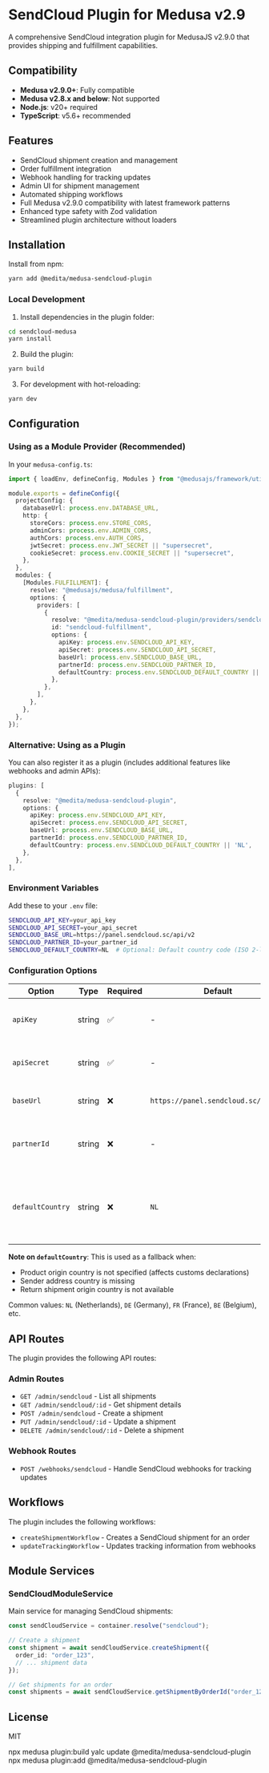 # SendCloud Plugin for Medusa v2.9

A comprehensive SendCloud integration plugin for MedusaJS v2.9.0 that provides shipping and fulfillment capabilities.

## Compatibility

- **Medusa v2.9.0+**: Fully compatible
- **Medusa v2.8.x and below**: Not supported
- **Node.js**: v20+ required
- **TypeScript**: v5.6+ recommended

## Features

- SendCloud shipment creation and management
- Order fulfillment integration
- Webhook handling for tracking updates
- Admin UI for shipment management
- Automated shipping workflows
- Full Medusa v2.9.0 compatibility with latest framework patterns
- Enhanced type safety with Zod validation
- Streamlined plugin architecture without loaders


## Installation

Install from npm:
```bash
yarn add @medita/medusa-sendcloud-plugin
```

### Local Development

1. Install dependencies in the plugin folder:
```bash
cd sendcloud-medusa
yarn install
```

2. Build the plugin:
```bash
yarn build
```

3. For development with hot-reloading:
```bash
yarn dev
```

## Configuration

### Using as a Module Provider (Recommended)

In your `medusa-config.ts`:

```typescript
import { loadEnv, defineConfig, Modules } from "@medusajs/framework/utils"

module.exports = defineConfig({
  projectConfig: {
    databaseUrl: process.env.DATABASE_URL,
    http: {
      storeCors: process.env.STORE_CORS,
      adminCors: process.env.ADMIN_CORS,
      authCors: process.env.AUTH_CORS,
      jwtSecret: process.env.JWT_SECRET || "supersecret",
      cookieSecret: process.env.COOKIE_SECRET || "supersecret",
    },
  },
  modules: {
    [Modules.FULFILLMENT]: {
      resolve: "@medusajs/medusa/fulfillment",
      options: {
        providers: [
          {
            resolve: "@medita/medusa-sendcloud-plugin/providers/sendcloud-fulfillment",
            id: "sendcloud-fulfillment",
            options: {
              apiKey: process.env.SENDCLOUD_API_KEY,
              apiSecret: process.env.SENDCLOUD_API_SECRET,
              baseUrl: process.env.SENDCLOUD_BASE_URL,
              partnerId: process.env.SENDCLOUD_PARTNER_ID,
              defaultCountry: process.env.SENDCLOUD_DEFAULT_COUNTRY || 'NL',
            },
          },
        ],
      },
    },
  },
});
```

### Alternative: Using as a Plugin

You can also register it as a plugin (includes additional features like webhooks and admin APIs):

```typescript
plugins: [
  {
    resolve: "@medita/medusa-sendcloud-plugin",
    options: {
      apiKey: process.env.SENDCLOUD_API_KEY,
      apiSecret: process.env.SENDCLOUD_API_SECRET,
      baseUrl: process.env.SENDCLOUD_BASE_URL,
      partnerId: process.env.SENDCLOUD_PARTNER_ID,
      defaultCountry: process.env.SENDCLOUD_DEFAULT_COUNTRY || 'NL',
    },
  },
],
```

### Environment Variables

Add these to your `.env` file:

```bash
SENDCLOUD_API_KEY=your_api_key
SENDCLOUD_API_SECRET=your_api_secret
SENDCLOUD_BASE_URL=https://panel.sendcloud.sc/api/v2
SENDCLOUD_PARTNER_ID=your_partner_id
SENDCLOUD_DEFAULT_COUNTRY=NL  # Optional: Default country code (ISO 2-letter format)
```

### Configuration Options

| Option | Type | Required | Default | Description |
|--------|------|----------|---------|-------------|
| `apiKey` | string | ✅ | - | Your SendCloud API public key |
| `apiSecret` | string | ✅ | - | Your SendCloud API secret key |
| `baseUrl` | string | ❌ | `https://panel.sendcloud.sc/api/v2` | SendCloud API base URL |
| `partnerId` | string | ❌ | - | Your SendCloud partner ID (if applicable) |
| `defaultCountry` | string | ❌ | `NL` | Default country code for shipments (ISO 2-letter format) |

**Note on `defaultCountry`**: This is used as a fallback when:
- Product origin country is not specified (affects customs declarations)
- Sender address country is missing
- Return shipment origin country is not available

Common values: `NL` (Netherlands), `DE` (Germany), `FR` (France), `BE` (Belgium), etc.

## API Routes

The plugin provides the following API routes:

### Admin Routes
- `GET /admin/sendcloud` - List all shipments
- `GET /admin/sendcloud/:id` - Get shipment details
- `POST /admin/sendcloud` - Create a shipment
- `PUT /admin/sendcloud/:id` - Update a shipment
- `DELETE /admin/sendcloud/:id` - Delete a shipment

### Webhook Routes
- `POST /webhooks/sendcloud` - Handle SendCloud webhooks for tracking updates

## Workflows

The plugin includes the following workflows:

- `createShipmentWorkflow` - Creates a SendCloud shipment for an order
- `updateTrackingWorkflow` - Updates tracking information from webhooks

## Module Services

### SendCloudModuleService

Main service for managing SendCloud shipments:

```typescript
const sendCloudService = container.resolve("sendcloud");

// Create a shipment
const shipment = await sendCloudService.createShipment({
  order_id: "order_123",
  // ... shipment data
});

// Get shipments for an order
const shipments = await sendCloudService.getShipmentByOrderId("order_123");
```

## License

MIT

 npx medusa plugin:build
yalc update @medita/medusa-sendcloud-plugin
npx medusa plugin:add @medita/medusa-sendcloud-plugin